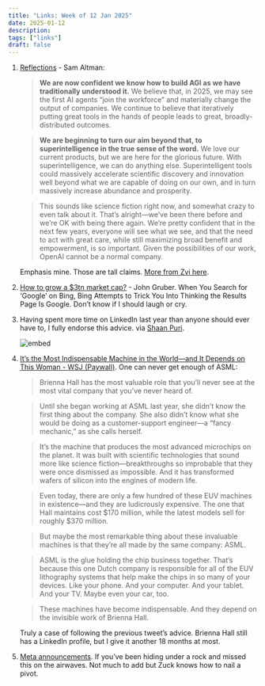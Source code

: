 ```yaml
---
title: "Links: Week of 12 Jan 2025"
date: 2025-01-12
description: 
tags: ["links"]
draft: false
---
```



1. [Reflections](https://blog.samaltman.com/reflections) - Sam Altman:

    > **We are now confident we know how to build AGI as we have traditionally understood it.** We believe that, in 2025, we may see the first AI agents “join the workforce” and materially change the output of companies. We continue to believe that iteratively putting great tools in the hands of people leads to great, broadly-distributed outcomes.

    > **We are beginning to turn our aim beyond that, to superintelligence in the true sense of the word.** We love our current products, but we are here for the glorious future. With superintelligence, we can do anything else. Superintelligent tools could massively accelerate scientific discovery and innovation well beyond what we are capable of doing on our own, and in turn massively increase abundance and prosperity.

    > This sounds like science fiction right now, and somewhat crazy to even talk about it. That’s alright—we’ve been there before and we’re OK with being there again. We’re pretty confident that in the next few years, everyone will see what we see, and that the need to act with great care, while still maximizing broad benefit and empowerment, is so important. Given the possibilities of our work, OpenAI cannot be a normal company.

    Emphasis mine. Those are tall claims. [More from Zvi here](https://thezvi.substack.com/p/openai-10-reflections?).

2. [How to grow a $3tn market cap?](https://daringfireball.net/linked/2025/01/08/bing-google-masquerade) - John Gruber. When You Search for ‘Google’ on Bing, Bing Attempts to Trick You Into Thinking the Results Page Is Google. Don’t know if I should laugh or cry.

3. Having spent more time on LinkedIn last year than anyone should ever have to, I fully endorse this advice. via [Shaan Puri](https://shaan.beehiiv.com/).

    ![embed](https://x.com/thdxr/status/1875742577196200418)


3. [It’s the Most Indispensable Machine in the World—and It Depends on This Woman - WSJ (Paywall)](https://www.wsj.com/tech/ai/asml-euv-machine-lithography-chips-967954d0). One can never get enough of ASML:

    > Brienna Hall has the most valuable role that you’ll never see at the most vital company that you’ve never heard of.

    > Until she began working at ASML last year, she didn’t know the first thing about the company. She also didn’t know what she would be doing as a customer-support engineer—a “fancy mechanic,” as she calls herself.

    > It’s the machine that produces the most advanced microchips on the planet. It was built with scientific technologies that sound more like science fiction—breakthroughs so improbable that they were once dismissed as impossible. And it has transformed wafers of silicon into the engines of modern life.

    > Even today, there are only a few hundred of these EUV machines in existence—and they are ludicrously expensive. The one that Hall maintains cost $170 million, while the latest models sell for roughly $370 million.

    > But maybe the most remarkable thing about these invaluable machines is that they’re all made by the same company: ASML.

    > ASML is the glue holding the chip business together. That’s because this one Dutch company is responsible for all of the EUV lithography systems that help make the chips in so many of your devices. Like your phone. And your computer. And your tablet. And your TV. Maybe even your car, too.

    > These machines have become indispensable. And they depend on the invisible work of Brienna Hall.

    Truly a case of following the previous tweet’s advice. Brienna Hall still has a LinkedIn profile, but I give it another 18 months at most.


6. [Meta announcements](https://x.com/stevesi/status/1876623940870877296?s=48). If you’ve been hiding under a rock and missed this on the airwaves. Not much to add but Zuck knows how to nail a pivot.